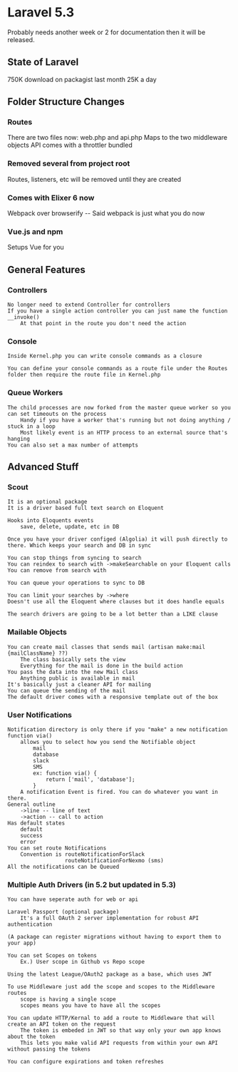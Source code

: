 # Laravel 5.3
Probably needs another week or 2 for documentation then it will be released.

## State of Laravel
750K download on packagist last month
25K a day

## Folder Structure Changes

### Routes
There are two files now: web.php and api.php
    Maps to the two middleware objects
    API comes with a throttler bundled

### Removed several from project root
Routes, listeners, etc will be removed until they are created

### Comes with Elixer 6 now
Webpack over browserify -- Said webpack is just what you do now

### Vue.js and npm
Setups Vue for you

## General Features
### Controllers
    No longer need to extend Controller for controllers
    If you have a single action controller you can just name the function __invoke()
        At that point in the route you don't need the action

### Console
    Inside Kernel.php you can write console commands as a closure

    You can define your console commands as a route file under the Routes folder then require the route file in Kernel.php

### Queue Workers
    The child processes are now forked from the master queue worker so you can set timeouts on the process
        Handy if you have a worker that's running but not doing anything / stuck in a loop
        Most likely event is an HTTP process to an external source that's hanging
    You can also set a max number of attempts

## Advanced Stuff
### Scout
    It is an optional package
    It is a driver based full text search on Eloquent

    Hooks into Eloquents events
        save, delete, update, etc in DB

    Once you have your driver configed (Algolia) it will push directly to there. Which keeps your search and DB in sync

    You can stop things from syncing to search
    You can reindex to search with ->makeSearchable on your Eloquent calls
    You can remove from search with

    You can queue your operations to sync to DB

    You can limit your searches by ->where
    Doesn't use all the Eloquent where clauses but it does handle equals

    The search drivers are going to be a lot better than a LIKE clause

### Mailable Objects
    You can create mail classes that sends mail (artisan make:mail {mailClassName} ??)
        The class basically sets the view
        Everything for the mail is done in the build action
    You pass the data into the new Mail class
        Anything public is available in mail
    It's basically just a cleaner API for mailing
    You can queue the sending of the mail
    The default driver comes with a responsive template out of the box

### User Notifications
    Notification directory is only there if you "make" a new notification
    function via()
        allows you to select how you send the Notifiable object
            mail
            database
            slack
            SMS
            ex: function via() {
                return ['mail', 'database'];
            }
        A notification Event is fired. You can do whatever you want in there.
    General outline
        ->line -- line of text
        ->action -- call to action
    Has default states
        default
        success
        error
    You can set route Notifications
        Convention is routeNotificationForSlack
                      routeNotificationForNexmo (sms)
    All the notifications can be Queued

### Multiple Auth Drivers (in 5.2 but updated in 5.3)
    You can have seperate auth for web or api

    Laravel Passport (optional package)
        It's a full OAuth 2 server implementation for robust API authentication

    (A package can register migrations without having to export them to your app)

    You can set Scopes on tokens
        Ex.) User scope in Github vs Repo scope

    Using the latest League/OAuth2 package as a base, which uses JWT

    To use Middleware just add the scope and scopes to the Middleware routes
        scope is having a single scope
        scopes means you have to have all the scopes

    You can update HTTP/Kernal to add a route to Middleware that will create an API token on the request
        The token is embeded in JWT so that way only your own app knows about the token
        This lets you make valid API requests from within your own API without passing the tokens

    You can configure expirations and token refreshes